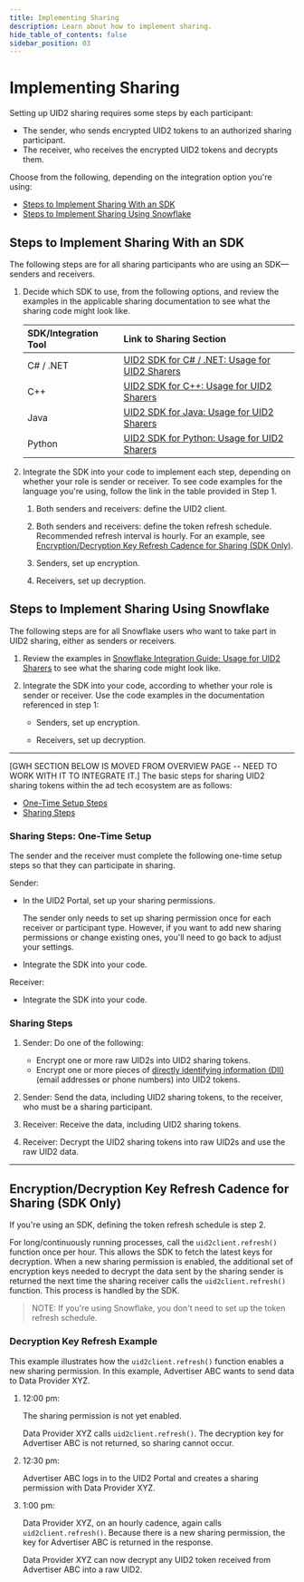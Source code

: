 ```yaml
---
title: Implementing Sharing
description: Learn about how to implement sharing.
hide_table_of_contents: false
sidebar_position: 03
---
```


# Implementing Sharing

<!-- This page provides information about sharing UID2s: what sharing means, who you can share with, the benefits of sharing, how to set up and manage your sharing permissions, and lots more! Use sharing permissions to expand your reach and help your business to prosper. -->

<!-- It includes the following:

- [Steps to Implement Sharing With an SDK](#steps-to-implement-sharing-with-an-sdk)
- [Steps to Implement Sharing Using Snowflake](#steps-to-implement-sharing-using-snowflake) 
- [Encryption/Decryption Key Refresh Cadence for Sharing (SDK Only)](#encryptiondecryption-key-refresh-cadence-for-sharing-sdk-only) -->

Setting up UID2 sharing requires some steps by each participant:
- The sender, who sends encrypted UID2 tokens to an authorized sharing participant.
- The receiver, who receives the encrypted UID2 tokens and decrypts them.

Choose from the following, depending on the integration option you're using:

- [Steps to Implement Sharing With an SDK](#steps-to-implement-sharing-with-an-sdk)
- [Steps to Implement Sharing Using Snowflake](#steps-to-implement-sharing-using-snowflake)

## Steps to Implement Sharing With an SDK

The following steps are for all sharing participants who are using an SDK&#8212;senders and receivers.

1. Decide which SDK to use, from the following options, and review the examples in the applicable sharing documentation to see what the sharing code might look like.

   | SDK/Integration Tool | Link to Sharing Section |
   | :--- | :--- | 
   | C# / .NET | [UID2 SDK for C# / .NET: Usage for UID2 Sharers](../sdks/uid2-sdk-ref-csharp-dotnet.md#usage-for-uid2-sharers) |
   | C++ | [UID2 SDK for C++: Usage for UID2 Sharers](../sdks/uid2-sdk-ref-cplusplus.md#usage-for-uid2-sharers) |
   | Java | [UID2 SDK for Java: Usage for UID2 Sharers](../sdks/uid2-sdk-ref-java.md#usage-for-uid2-sharers) |
   | Python | [UID2 SDK for Python: Usage for UID2 Sharers](../sdks/uid2-sdk-ref-python.md#usage-for-uid2-sharers) |

2. Integrate the SDK into your code to implement each step, depending on whether your role is sender or receiver. To see code examples for the language you're using, follow the link in the table provided in Step 1.
   1. Both senders and receivers: define the UID2 client.
   
   2. Both senders and receivers: define the token refresh schedule. Recommended refresh interval is hourly. For an example, see [Encryption/Decryption Key Refresh Cadence for Sharing (SDK Only)](#encryptiondecryption-key-refresh-cadence-for-sharing-sdk-only).

   3. Senders, set up encryption.

   4. Receivers, set up decryption.

## Steps to Implement Sharing Using Snowflake

The following steps are for all Snowflake users who want to take part in UID2 sharing, either as senders or receivers.

1. Review the examples in [Snowflake Integration Guide: Usage for UID2 Sharers](../guides/snowflake_integration.md#usage-for-uid2-sharers) to see what the sharing code might look like.

2. Integrate the SDK into your code, according to whether your role is sender or receiver. Use the code examples in the documentation referenced in step 1:

   - Senders, set up encryption.

   - Receivers, set up decryption.

-------------------------------------------------------
[GWH SECTION BELOW IS MOVED FROM OVERVIEW PAGE -- NEED TO WORK WITH IT TO INTEGRATE IT.]
The basic steps for sharing UID2 sharing tokens within the ad tech ecosystem are as follows:

- [One-Time Setup Steps](#one-time-setup-steps)
- [Sharing Steps](#action-steps)

### Sharing Steps: One-Time Setup

The sender and the receiver must complete the following one-time setup steps so that they can participate in sharing.

Sender:
- In the UID2 Portal, set up your sharing permissions.

  The sender only needs to set up sharing permission once for each receiver or participant type. However, if you want to add new sharing permissions or change existing ones, you'll need to go back to adjust your settings.

  <!-- For information about sharing options that can help streamline this step, see [share with a participant type](xxx). {GWH_ to add link to portal doc when written.} -->

<!-- In the  UID2 Portal, there are sharing setting options that can help streamline this step. (link to Share with a participant type) -->
- Integrate the SDK into your code.

Receiver:
- Integrate the SDK into your code.

### Sharing Steps

1. Sender: Do one of the following:

   - Encrypt one or more raw UID2s into UID2 sharing tokens.
   - Encrypt one or more pieces of [directly identifying information (DII)](../ref-info/glossary-uid.md#gl-dii) (email addresses or phone numbers) into UID2 tokens.

1. Sender: Send the data, including UID2 sharing tokens, to the receiver, who must be a sharing participant.
1. Receiver: Receive the data, including UID2 sharing tokens.
1. Receiver: Decrypt the UID2 sharing tokens into raw UID2s and use the raw UID2 data.

-------------------------------------------------------


## Encryption/Decryption Key Refresh Cadence for Sharing (SDK Only)

If you're using an SDK, defining the token refresh schedule is step 2.

For long/continuously running processes, call the `uid2client.refresh()` function once per hour. This allows the SDK to fetch the latest keys for decryption. When a new sharing permission is enabled, the additional set of encryption keys needed to decrypt the data sent by the sharing sender is returned the next time the sharing receiver calls the `uid2client.refresh()` function. This process is handled by the SDK.

>NOTE: If you're using Snowflake, you don't need to set up the token refresh schedule.

### Decryption Key Refresh Example

This example illustrates how the `uid2client.refresh()` function enables a new sharing permission. In this example, Advertiser ABC wants to send data to Data Provider XYZ.

1. 12:00 pm:

   The sharing permission is not yet enabled.

   Data Provider XYZ calls `uid2client.refresh()`. The decryption key for Advertiser ABC is not returned, so sharing cannot occur.

2. 12:30 pm:

   Advertiser ABC logs in to the UID2 Portal and creates a sharing permission with Data Provider XYZ.

3. 1:00 pm:

   Data Provider XYZ, on an hourly cadence, again calls `uid2client.refresh()`. Because there is a new sharing permission, the key for Advertiser ABC is returned in the response.

   Data Provider XYZ can now decrypt any UID2 token received from Advertiser ABC into a raw UID2.
